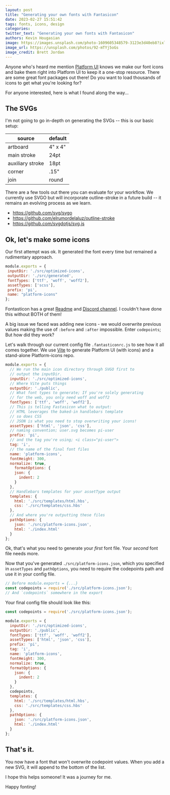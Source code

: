 ```yaml
---
layout: post
title: "Generating your own fonts with Fantasicon"
date: 2023-02-27 15:51:42
tags: fonts, icons, design
categories:
twitter_text: "Generating your own fonts with Fantasicon"
authors: Kevin Hougasian
image: https://images.unsplash.com/photo-1609605348579-3123e3d40eb8?ixlib=rb-4.0.3&ixid=MnwxMjA3fDB8MHxwaG90by1wYWdlfHx8fGVufDB8fHx8&auto=format&fit=crop&w=1674&q=80
image_url: https://unsplash.com/photos/92-mTYj5oGs
image_credit: Brett Jordan
---
```


Anyone who's heard me mention [Platform UI](https://platformui.com/)  knows we make our font icons and bake them right into Platform UI to keep it a one-stop resource. There are some great font packages out there! Do you want to load thousands of icons to get what you're looking for? 

For anyone interested, here is what I found along the way...

## The SVGs

I'm not going to go in-depth on generating the SVGs -- this is our basic setup:

| source | default |
|---|---|
| artboard | 4" x 4" |
| main stroke | 24pt |
| auxiliary stroke | 18pt |
| corner | .15" |
| join |  round |


There are a few tools out there you can evaluate for your workflow. We currently use SVGO but will incorporate outline-stroke in a future build -- it remains an evolving process as we learn.

 - https://github.com/svg/svgo 
 - https://github.com/elrumordelaluz/outline-stroke 
 - https://github.com/svgdotjs/svg.js


## Ok, let's make some icons

Our first attempt was ok. It generated the font every time but remained a rudimentary approach.

 ```js
module.exports = {
  inputDir: './src/optimized-icons',
  outputDir: './src/generated',
  fontTypes: ['ttf', 'woff', 'woff2'],
  assetTypes: ['scss'],
  prefix: 'pi',
  name: "platform-icons"
};
``` 
Fontasticon has a great [Readme](https://github.com/tancredi/fantasticon#readme) and [Discord channel](https://discord.gg/BXAY3Kc3mp). I couldn't have done this without BOTH of them! 

A big issue we faced was adding new icons - we would overwrite previous values making the use of `:before` and `:after` impossible. Enter `codepoints`; But how did they work? 

Let's walk through our current config file `.fantasticonrc.js` to see how it all comes together. We use [Vite](https://vitejs.dev/) to generate Platform UI (with icons) and a stand-alone Platform-icons repo.

```js
module.exports = {
  // We run the main icon directory through SVGO first to 
  // output the inputDir.  
  inputDir: './src/optimized-icons',
  // Where Vite puts things
  outputDir: './public',
  // What font types to generate; If you're solely generating 
  // for the web, you only need woff and woff2
  fontTypes: ['ttf', 'woff', 'woff2'],
  // This is telling Fastasicon what to output:
  // HTML leverages the baked-in handlebars template
  // so does CSS
  // JSON is what you need to stop overwriting your icons!
  assetTypes: ['html', 'json', 'css'],
  // naming convention; user.svg becomes pi-user
  prefix: 'pi',
  // and the tag you're using; <i class="pi-user">
  tag: 'i',
  // the name of the final font files
  name: 'platform-icons',
  fontHeight: 300,
  normalize: true,
    formatOptions: {
    json: {
      indent: 2
    }
  },
  // Handlebars templates for your assetType output
  templates: {
    html: './src/templates/html.hbs',
    css: './src/templates/css.hbs'
  },
  // And where you're outputting these files
  pathOptions: {
    json: './src/platform-icons.json',
    html: './index.html'
  }
};
```

Ok, that's what you need to generate your _first_ font file. Your _second_ font file needs more. 

Now that you've generated `./src/platform-icons.json`, which you specified in `assetTypes` and `pathOptions`, you need to require the codepoints path and use it in your config file.

```js
// Before module.exports = {...}
const codepoints = require('./src/platform-icons.json');
// And `codepoints` somewhere in the export
```

Your final config file should look like this:

```js
const codepoints = require('./src/platform-icons.json');

module.exports = {
  inputDir: './src/optimized-icons',
  outputDir: './public',
  fontTypes: ['ttf', 'woff', 'woff2'],
  assetTypes: ['html', 'json', 'css'],
  prefix: 'pi',
  tag: 'i',
  name: 'platform-icons',
  fontHeight: 300,
  normalize: true,
  formatOptions: {
    json: {
      indent: 2
    }
  },
  codepoints,
  templates: {
    html: './src/templates/html.hbs',
    css: './src/templates/css.hbs'
  },
  pathOptions: {
    json: './src/platform-icons.json',
    html: './index.html'
  }
};
```

## That's it. 

You now have a font that won't overwrite codepoint values. When you add a new SVG, it will append to the bottom of the list. 

I hope this helps someone! It was a journey for me.

Happy fonting!
